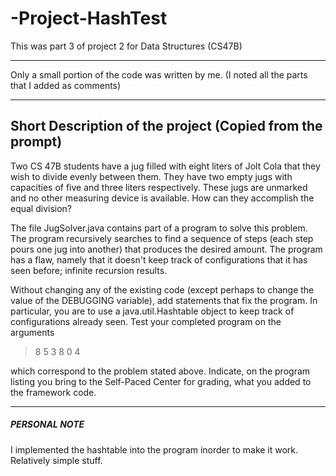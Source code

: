 # -Project-HashTest
This was part 3 of project 2 for Data Structures (CS47B)

************************************************
Only a small portion of the code was written by me. (I noted all the parts that I added as comments)
************************************************

Short Description of the project (Copied from the prompt)
-------------------------------------------------------------
Two CS 47B students have a jug filled with eight liters of Jolt Cola that they wish to divide evenly between them. They have two empty jugs with capacities of five and three liters respectively. These jugs are unmarked and no other measuring device is available. How can they accomplish the equal division?

The file JugSolver.java contains part of a program to solve this problem. The program recursively searches to find a sequence of steps (each step pours one jug into another) that produces the desired amount. The program has a flaw, namely that it doesn't keep track of configurations that it has seen before; infinite recursion results.

Without changing any of the existing code (except perhaps to change the value of the DEBUGGING variable), add statements that fix the program. In particular, you are to use a java.util.Hashtable object to keep track of configurations already seen. Test your completed program on the arguments

>8 5 3 8 0 4

which correspond to the problem stated above. Indicate, on the program listing you bring to the Self-Paced Center for grading, what you added to the framework code.
************************************************

##### PERSONAL NOTE #####
  
I implemented the hashtable into the program inorder to make it work. Relatively simple stuff.
